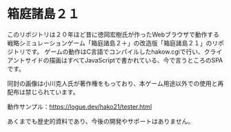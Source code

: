 # 箱庭諸島２１

このリポジトリは２０年ほど昔に徳岡宏樹氏が作ったWebブラウザで動作する戦略シミュレーションゲーム「箱庭諸島２＋」の改造版「箱庭諸島２１」のリポジトリです。
ゲームの動作はC言語でコンパイルしたhakow.cgiで行い、クライアントサイドの描画はすべてJavaScriptで書かれている、今で言うところのSPAです。

同封の画像は小川克人氏が著作権をもっており、本ゲーム用途以外での使用と再配布は禁じられています。

動作サンプル：<https://logue.dev/hako21/tester.html>

あくまでも歴史的資料であり、今後の開発やサポートはありません。
